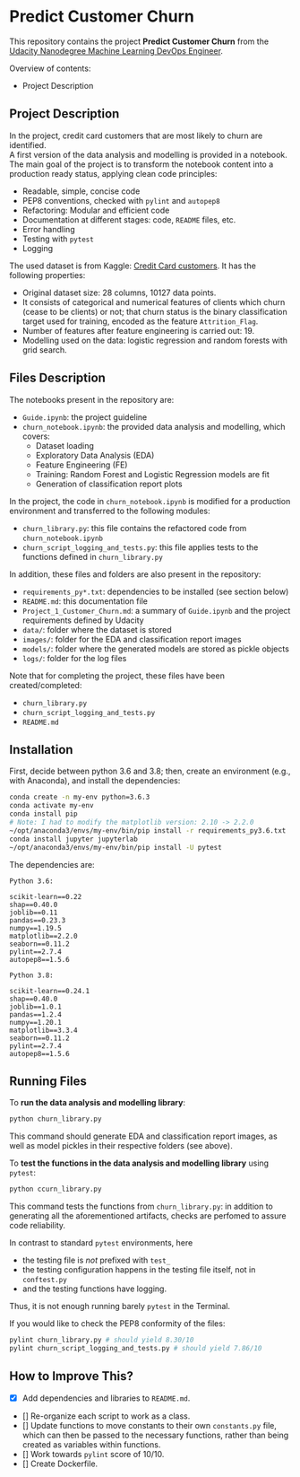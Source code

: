 # Predict Customer Churn

This repository contains the project **Predict Customer Churn** from the [Udacity Nanodegree Machine Learning DevOps Engineer](https://www.udacity.com/course/machine-learning-dev-ops-engineer-nanodegree--nd0821).

Overview of contents:

- Project Description


## Project Description

In the project, credit card customers that are most likely to churn are identified.  
A first version of the data analysis and modelling is provided in a notebook.  
The main goal of the project is to transform the notebook content into a production ready status, applying clean code principles:

- Readable, simple, concise code
- PEP8 conventions, checked with `pylint` and `autopep8`
- Refactoring: Modular and efficient code
- Documentation at different stages: code, `README` files, etc.
- Error handling
- Testing with `pytest`
- Logging

The used dataset is from Kaggle: [Credit Card customers](https://www.kaggle.com/datasets/sakshigoyal7/credit-card-customers/code). It has the following properties:

- Original dataset size: 28 columns, 10127 data points.
- It consists of categorical and numerical features of clients which churn (cease to be clients) or not; that churn status is the binary classification target used for training, encoded as the feature `Attrition_Flag`.
- Number of features after feature engineering is carried out: 19.
- Modelling used on the data: logistic regression and random forests with grid search.

## Files Description

The notebooks present in the repository are:

- `Guide.ipynb`: the project guideline
- `churn_notebook.ipynb`: the provided data analysis and modelling, which covers:
	- Dataset loading 
	- Exploratory Data Analysis (EDA)
	- Feature Engineering (FE)
	- Training: Random Forest and Logistic Regression models are fit
	- Generation of classification report plots

In the project, the code in `churn_notebook.ipynb` is modified for a production environment and transferred to the following modules:

- `churn_library.py`: this file contains the refactored code from `churn_notebook.ipynb`
- `churn_script_logging_and_tests.py`: this file applies tests to the functions defined in `churn_library.py`

In addition, these files and folders are also present in the repository:

- `requirements_py*.txt`: dependencies to be installed (see section below)
- `README.md`: this documentation file
- `Project_1_Customer_Churn.md`: a summary of `Guide.ipynb` and the project requirements defined by Udacity
- `data/`: folder where the dataset is stored
- `images/`: folder for the EDA and classification report images
- `models/`: folder where the generated models are stored as pickle objects
- `logs/`: folder for the log files

Note that for completing the project, these files have been created/completed:

- `churn_library.py`
- `churn_script_logging_and_tests.py`
- `README.md`

## Installation

First, decide between python 3.6 and 3.8; then, create an environment (e.g., with Anaconda), and install the dependencies:

```bash
conda create -n my-env python=3.6.3
conda activate my-env
conda install pip
# Note: I had to modify the matplotlib version: 2.10 -> 2.2.0
~/opt/anaconda3/envs/my-env/bin/pip install -r requirements_py3.6.txt
conda install jupyter jupyterlab
~/opt/anaconda3/envs/my-env/bin/pip install -U pytest
```

The dependencies are:

```
Python 3.6:

scikit-learn==0.22       
shap==0.40.0     
joblib==0.11
pandas==0.23.3
numpy==1.19.5 
matplotlib==2.2.0      
seaborn==0.11.2
pylint==2.7.4
autopep8==1.5.6

Python 3.8:

scikit-learn==0.24.1
shap==0.40.0
joblib==1.0.1
pandas==1.2.4
numpy==1.20.1
matplotlib==3.3.4
seaborn==0.11.2
pylint==2.7.4
autopep8==1.5.6
```

## Running Files

To **run the data analysis and modelling library**:

```bash
python churn_library.py
```

This command should generate EDA and classification report images, as well as model pickles in their respective folders (see above).

To **test the functions in the data analysis and modelling library** using `pytest`:

```bash
python ccurn_library.py
```

This command tests the functions from `churn_library.py`: in addition to generating all the aforementioned artifacts, checks are perfomed to assure code reliability.

In contrast to standard `pytest` environments, here

- the testing file is *not* prefixed with `test_`
- the testing configuration happens in the testing file itself, not in `conftest.py`
- and the testing functions have logging.

Thus, it is not enough running barely `pytest` in the Terminal.

If you would like to check the PEP8 conformity of the files:

```bash
pylint churn_library.py # should yield 8.30/10
pylint churn_script_logging_and_tests.py # should yield 7.86/10
```

## How to Improve This?

- [x] Add dependencies and libraries to `README.md`.
- [] Re-organize each script to work as a class.
- [] Update functions to move constants to their own `constants.py` file, which can then be passed to the necessary functions, rather than being created as variables within functions.
- [] Work towards `pylint` score of 10/10.
- [] Create Dockerfile.

